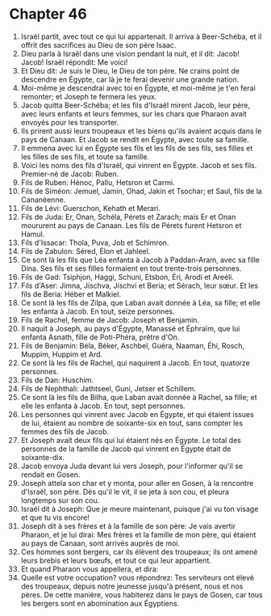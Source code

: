 # Chapter 46

1. Israël partit, avec tout ce qui lui appartenait. Il arriva à Beer-Schéba, et il offrit des sacrifices au Dieu de son père Isaac.
2. Dieu parla à Israël dans une vision pendant la nuit, et il dit: Jacob! Jacob! Israël répondit: Me voici!
3. Et Dieu dit: Je suis le Dieu, le Dieu de ton père. Ne crains point de descendre en Égypte, car là je te ferai devenir une grande nation.
4. Moi-même je descendrai avec toi en Égypte, et moi-même je t'en ferai remonter; et Joseph te fermera les yeux.
5. Jacob quitta Beer-Schéba; et les fils d'Israël mirent Jacob, leur père, avec leurs enfants et leurs femmes, sur les chars que Pharaon avait envoyés pour les transporter.
6. Ils prirent aussi leurs troupeaux et les biens qu'ils avaient acquis dans le pays de Canaan. Et Jacob se rendit en Égypte, avec toute sa famille.
7. Il emmena avec lui en Égypte ses fils et les fils de ses fils, ses filles et les filles de ses fils, et toute sa famille.
8. Voici les noms des fils d'Israël, qui vinrent en Égypte. Jacob et ses fils. Premier-né de Jacob: Ruben.
9. Fils de Ruben: Hénoc, Pallu, Hetsron et Carmi.
10. Fils de Siméon: Jemuel, Jamin, Ohad, Jakin et Tsochar; et Saul, fils de la Cananéenne.
11. Fils de Lévi: Guerschon, Kehath et Merari.
12. Fils de Juda: Er, Onan, Schéla, Pérets et Zarach; mais Er et Onan moururent au pays de Canaan. Les fils de Pérets furent Hetsron et Hamul.
13. Fils d'Issacar: Thola, Puva, Job et Schimron.
14. Fils de Zabulon: Séred, Élon et Jahleel.
15. Ce sont là les fils que Léa enfanta à Jacob à Paddan-Aram, avec sa fille Dina. Ses fils et ses filles formaient en tout trente-trois personnes.
16. Fils de Gad: Tsiphjon, Haggi, Schuni, Etsbon, Éri, Arodi et Areéli.
17. Fils d'Aser: Jimna, Jischva, Jischvi et Beria; et Sérach, leur sœur. Et les fils de Beria: Héber et Malkiel.
18. Ce sont là les fils de Zilpa, que Laban avait donnée à Léa, sa fille; et elle les enfanta à Jacob. En tout, seize personnes.
19. Fils de Rachel, femme de Jacob: Joseph et Benjamin.
20. Il naquit à Joseph, au pays d'Égypte, Manassé et Éphraïm, que lui enfanta Asnath, fille de Poti-Phéra, prêtre d'On.
21. Fils de Benjamin: Béla, Béker, Aschbel, Guéra, Naaman, Éhi, Rosch, Muppim, Huppim et Ard.
22. Ce sont là les fils de Rachel, qui naquirent à Jacob. En tout, quatorze personnes.
23. Fils de Dan: Huschim.
24. Fils de Nephthali: Jathtseel, Guni, Jetser et Schillem.
25. Ce sont là les fils de Bilha, que Laban avait donnée à Rachel, sa fille; et elle les enfanta à Jacob. En tout, sept personnes.
26. Les personnes qui vinrent avec Jacob en Égypte, et qui étaient issues de lui, étaient au nombre de soixante-six en tout, sans compter les femmes des fils de Jacob.
27. Et Joseph avait deux fils qui lui étaient nés en Égypte. Le total des personnes de la famille de Jacob qui vinrent en Égypte était de soixante-dix.
28. Jacob envoya Juda devant lui vers Joseph, pour l'informer qu'il se rendait en Gosen.
29. Joseph attela son char et y monta, pour aller en Gosen, à la rencontre d'Israël, son père. Dès qu'il le vit, il se jeta à son cou, et pleura longtemps sur son cou.
30. Israël dit à Joseph: Que je meure maintenant, puisque j'ai vu ton visage et que tu vis encore!
31. Joseph dit à ses frères et à la famille de son père: Je vais avertir Pharaon, et je lui dirai: Mes frères et la famille de mon père, qui étaient au pays de Canaan, sont arrivés auprès de moi.
32. Ces hommes sont bergers, car ils élèvent des troupeaux; ils ont amené leurs brebis et leurs bœufs, et tout ce qui leur appartient.
33. Et quand Pharaon vous appellera, et dira:
34. Quelle est votre occupation? vous répondrez: Tes serviteurs ont élevé des troupeaux, depuis notre jeunesse jusqu'à présent, nous et nos pères. De cette manière, vous habiterez dans le pays de Gosen, car tous les bergers sont en abomination aux Égyptiens.

